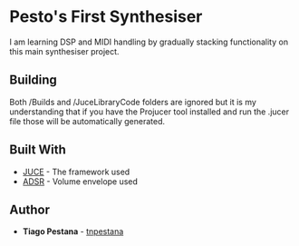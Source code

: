 # Pesto's First Synthesiser

I am learning DSP and MIDI handling by gradually stacking functionality on this main synthesiser project. 

## Building

Both /Builds and /JuceLibraryCode folders are ignored but it is my understanding that if you have the Projucer tool installed and run the .jucer file those will be automatically generated.

## Built With

* [JUCE](https://juce.com/) - The framework used
* [ADSR](http://www.earlevel.com/main/2013/06/03/envelope-generators-adsr-code/) - Volume envelope used

## Author

* **Tiago Pestana** - [tnpestana](https://github.com/tnpestana)
